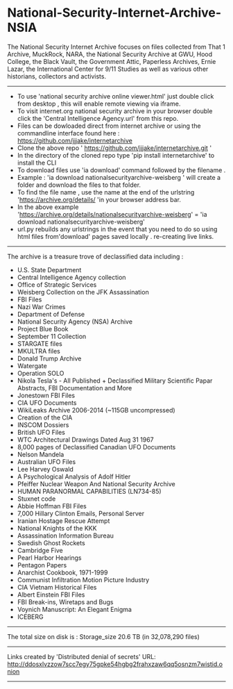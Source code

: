 # National-Security-Internet-Archive-NSIA
The National Security Internet Archive focuses on files collected from That 1 Archive, MuckRock, NARA, the National Security Archive at GWU, Hood College, 
the Black Vault, the Government Attic, Paperless Archives, Ernie Lazar, the International Center for 9/11 Studies as well as various other historians, 
collectors and activists.

--------------------------------------------------------------------------------------------------------------------------------------------------------------
* To use 'national security archive online viewer.html' just double click from desktop , this will enable remote viewing via iframe.
* To visit internet.org national security archive in your browser double click the 'Central Intelligence Agency.url' from this repo.
* Files can be dowloaded direct from internet archive or using the commandline interface found here : https://github.com/jjjake/internetarchive
* Clone the above repo ' https://github.com/jjjake/internetarchive.git '
* In the directory of the cloned repo type 'pip install internetarchive' to install the CLI
* To download files use 'ia download' command followed by the filename .
* Example : 'ia download nationalsecurityarchive-weisberg '  will create a folder and download the files to that folder.
* To find the file name , use the name at the end of the urlstring 'https://archive.org/details/ 'in your browser address bar.
* In the above example 'https://archive.org/details/nationalsecurityarchive-weisberg' = 'ia download nationalsecurityarchive-weisberg'
* url.py rebuilds any urlstrings in the event that you need to do so using html files from'download' pages saved locally . re-creating live links.
  
--------------------------------------------------------------------------------------------------------------------------------------------------------------
The archive is a treasure trove of declassified data including :

* U.S. State Department
* Central Intelligence Agency collection
* Office of Strategic Services
* Weisberg Collection on the JFK Assassination
* FBI Files
* Nazi War Crimes
* Department of Defense
* National Security Agency (NSA) Archive
* Project Blue Book
* September 11 Collection
* STARGATE files
* MKULTRA files
* Donald Trump Archive
* Watergate
* Operation SOLO
* Nikola Tesla's - All Published + Declassified Military Scientific Papar Abstracts, FBI Documentation and More
* Jonestown FBI Files
* CIA UFO Documents
* WikiLeaks Archive 2006-2014 (~115GB uncompressed)
* Creation of the CIA
* INSCOM Dossiers
* British UFO Files
* WTC Architectural Drawings Dated Aug 31 1967
* 8,000 pages of Declassified Canadian UFO Documents
* Nelson Mandela
* Australian UFO Files
* Lee Harvey Oswald
* A Psychological Analysis of Adolf Hitler
* Pfeiffer Nuclear Weapon And National Security Archive
* HUMAN PARANORMAL CAPABILITIES (LN734-85)
* Stuxnet code
* Abbie Hoffman FBI Files
* 7,000 Hillary Clinton Emails, Personal Server
* Iranian Hostage Rescue Attempt
* National Knights of the KKK
* Assassination Information Bureau
* Swedish Ghost Rockets
* Cambridge Five
* Pearl Harbor Hearings
* Pentagon Papers
* Anarchist Cookbook, 1971-1999
* Communist Infiltration Motion Picture Industry
* CIA Vietnam Historical Files
* Albert Einstein FBI Files
* FBI Break-ins, Wiretaps and Bugs
* Voynich Manuscript: An Elegant Enigma
* ICEBERG
-----------------------------------------------------------------------------------------------------------------------------------------
 
The total size on disk is : Storage_size 20.6 TB (in 32,078,290 files)

-----------------------------------------------------------------------------------------------------------------------------------------
Links created by 'Distributed denial of secrets' URL: http://ddosxlvzzow7scc7egy75gpke54hgbg2frahxzaw6qq5osnzm7wistid.onion

----------------------------------------------------------------------------------------------------------------------------------------
